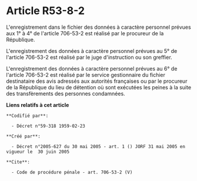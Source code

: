 # Article R53-8-2

L'enregistrement dans le fichier des données à caractère personnel prévues aux 1° à 4° de l'article 706-53-2 est réalisé par
le procureur de la République. 

L'enregistrement des données à caractère personnel prévues au 5° de l'article 706-53-2 est réalisé par le juge d'instruction
ou son greffier. 

L'enregistrement des données à caractère personnel prévues au 6° de l'article 706-53-2 est réalisé par le service
gestionnaire du fichier destinataire des avis adressés aux autorités françaises ou par le procureur de la République du lieu
de détention où sont exécutées les peines à la suite des transfèrements des personnes condamnées.

**Liens relatifs à cet article**

	**Codifié par**:

	  - Décret n°59-318 1959-02-23

	**Créé par**:

	  - Décret n°2005-627 du 30 mai 2005 - art. 1 () JORF 31 mai 2005 en vigueur le  30 juin 2005

	**Cite**:

	  - Code de procédure pénale - art. 706-53-2 (V)

